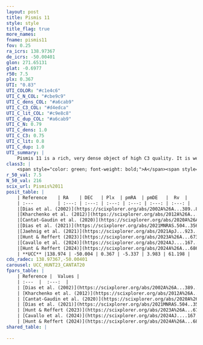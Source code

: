 ```yaml
---
layout: post
title: Pismis 11
style: style
title_flag: true
more_names: 
fname: pismis11
fov: 0.25
ra_icrs: 138.97367
de_icrs: -50.00401
glon: 271.65131
glat: -0.6977
r50: 7.5
plx: 0.367
UTI: "0.83"
UTI_COLOR: "#c1e4c6"
UTI_C_N_COL: "#cbe9c9"
UTI_C_dens_COL: "#a6cab9"
UTI_C_C3_COL: "#d4edca"
UTI_C_lit_COL: "#c9e8c8"
UTI_C_dup_COL: "#a6cab9"
UTI_C_N: 0.79
UTI_C_dens: 1.0
UTI_C_C3: 0.75
UTI_C_lit: 0.8
UTI_C_dup: 1.0
UTI_summary: |
    Pismis 11 is a rich, very dense object of high C3 quality. It is well-studied in the literature.
class3: |
    <span style="color: green; font-weight: bold;">A</span><span style="color: #FFC300; font-weight: bold;">B</span>
r_50_val: 7.5
N_50_val: 216
scix_url: Pismis%2011
posit_table: |
    | Reference    | RA    | DEC   | Plx  | pmRA  | pmDE   |  Rv  |
    | :---         | :---: | :---: | :---: | :---: | :---: | :---: |
    |[Dias et al. (2002)](https://scixplorer.org/abs/2002A%26A...389..871D) | 138.971 | -50.017 | -- | 0.55 | 14.77 | -- |
    |[Kharchenko et al. (2012)](https://scixplorer.org/abs/2012A%26A...543A.156K) | 138.97 | -50.01 | -- | 0.55 | 14.77 | -- |
    |[Cantat-Gaudin et al. (2020)](https://scixplorer.org/abs/2020A%26A...640A...1C) | 138.974 | -50.006 | 0.335 | -5.397 | 3.926 | -- |
    |[Dias et al. (2021)](https://scixplorer.org/abs/2021MNRAS.504..356D) | 138.973 | -50.01 | 0.329 | -5.386 | 3.915 | -- |
    |[Jaehnig et al. (2021)](https://scixplorer.org/abs/2021ApJ...923..129J) | 138.969 | -50.006 | 0.379 | -5.372 | 3.902 | -- |
    |[Hunt & Reffert (2023)](https://scixplorer.org/abs/2023A%26A...673A.114H) | 138.973 | -50.007 | 0.372 | -5.336 | 4.012 | 91.648 |
    |[Cavallo et al. (2024)](https://scixplorer.org/abs/2024AJ....167...12C) | 139.003 | -49.972 | 0.37 | -- | -- | -- |
    |[Hunt & Reffert (2024)](https://scixplorer.org/abs/2024A%26A...686A..42H) | 138.973 | -50.007 | 0.372 | -5.336 | 4.012 | 91.648 |
    | **UCC** |138.974 | -50.004 | 0.367 | -5.337 | 3.983 | 61.198 | 
cds_radec: 138.97367,-50.00401
carousel: UCC_HUNT23_CANTAT20
fpars_table: |
    | Reference |  Values |
    | :---  |  :---:  |
    | [Dias et al. (2002)](https://scixplorer.org/abs/2002A%26A...389..871D) | `E(B-V)=1.2, Dist=3600.0, Age=7.0` |
    | [Kharchenko et al. (2012)](https://scixplorer.org/abs/2012A%26A...543A.156K) | `e_bv=1.27, distance=4767, log_age=6.0` |
    | [Cantat-Gaudin et al. (2020)](https://scixplorer.org/abs/2020A%26A...640A...1C) | `AVNN=3.7, DMNN=12.24, AgeNN=6.52` |
    | [Dias et al. (2021)](https://scixplorer.org/abs/2021MNRAS.504..356D) | `Av=3.296, Dist=2340, logage=6.781, [Fe/H]=0.051` |
    | [Hunt & Reffert (2023)](https://scixplorer.org/abs/2023A%26A...673A.114H) | `AV50=4.185, diffAV50=2.79, MOD50=11.983, logAge50=6.818` |
    | [Cavallo et al. (2024)](https://scixplorer.org/abs/2024AJ....167...12C) | `AV50=3.79, dMod50=12.28, logAge50=6.93, [Fe/H]50=0.56` |
    | [Hunt & Reffert (2024)](https://scixplorer.org/abs/2024A%26A...686A..42H) | `MassJ=2708.32` |
shared_table: |
    
---
```

